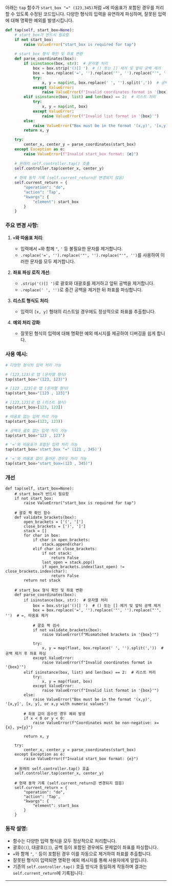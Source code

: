 아래는 `tap` 함수가 `start_box "=" (123,345)`처럼 `=`에 따옴표가 포함된 경우를 처리할 수 있도록 수정된 코드입니다. 다양한 형식의 입력을 유연하게 파싱하며, 잘못된 입력에 대해 명확한 예외를 발생시킵니다.

```python
def tap(self, start_box=None):
    # start_box가 반드시 필요함
    if not start_box:
        raise ValueError("start_box is required for tap")
    
    # start_box 형식 확인 및 좌표 변환
    def parse_coordinates(box):
        if isinstance(box, str):  # 문자열 처리
            box = box.strip('()[] ')  # () 또는 [] 제거 및 앞뒤 공백 제거
            box = box.replace('=', '').replace('"', '').replace("'", '')  # =, 따옴표 제거
            try:
                x, y = map(int, box.replace(' ', '').split(','))  # 공백 제거 후 좌표 파싱
            except ValueError:
                raise ValueError(f"Invalid coordinates format in '{box}'")
        elif isinstance(box, list) and len(box) == 2:  # 리스트 처리
            try:
                x, y = map(int, box)
            except ValueError:
                raise ValueError(f"Invalid list format in '{box}'")
        else:
            raise ValueError("Box must be in the format '(x,y)', '[x,y]', [x, y], or x,y with integer values")
        return x, y

    try:
        center_x, center_y = parse_coordinates(start_box)
    except Exception as e:
        raise ValueError(f"Invalid start_box format: {e}")
    
    # 원래의 self.controller.tap() 호출
    self.controller.tap(center_x, center_y)
    
    # 현재 동작 기록 (self.current_return은 변경되지 않음)
    self.current_return = {
        "operation": "do",
        "action": 'Tap',
        "kwargs": {
            "element": start_box
        }
    }
```

### 주요 변경 사항:
1. **`=`와 따옴표 처리**:
   - 입력에서 `=`와 함께 `"`, `'` 등 불필요한 문자를 제거합니다.
   - `.replace('=', '').replace('"', '').replace("'", '')`를 사용하여 이러한 문자를 모두 제거합니다.

2. **좌표 파싱 로직 개선**:
   - `.strip('()[] ')`로 괄호와 대괄호를 제거하고 앞뒤 공백을 제거합니다.
   - `.replace(' ', '')`로 중간 공백을 제거한 뒤 좌표를 파싱합니다.

3. **리스트 형식도 처리**:
   - 입력이 `[x, y]` 형태의 리스트일 경우에도 정상적으로 좌표를 추출합니다.

4. **예외 처리 강화**:
   - 잘못된 형식의 입력에 대해 명확한 예외 메시지를 제공하여 디버깅을 쉽게 합니다.

### 사용 예시:

```python
# 다양한 형식의 입력 처리 가능

# (123,123)로 탭 (문자열 형식)
tap(start_box="(123, 123)")

# [123 ,123]로 탭 (문자열 형식)
tap(start_box="[123 , 123]")

# [123,123]로 탭 (리스트 형식)
tap(start_box=[123, 123])

# 따옴표 없는 입력 처리 가능
tap(start_box=(123, 123))

# 공백과 괄호 없는 입력 처리 가능
tap(start_box="123 , 123")

# '='와 따옴표가 포함된 입력 처리 가능
tap(start_box='start_box "=" (123 , 345)')

# '='와 따옴표 없이 들어온 경우도 처리 가능
tap(start_box="start_box=(123 , 345)")
```

### 개선
```
def tap(self, start_box=None):
    # start_box가 반드시 필요함
    if not start_box:
        raise ValueError("start_box is required for tap")
    
    # 괄호 짝 확인 함수
    def validate_brackets(box):
        open_brackets = ['(', '[']
        close_brackets = [')', ']']
        stack = []
        for char in box:
            if char in open_brackets:
                stack.append(char)
            elif char in close_brackets:
                if not stack:
                    return False
                last_open = stack.pop()
                if open_brackets.index(last_open) != close_brackets.index(char):
                    return False
        return not stack

    # start_box 형식 확인 및 좌표 변환
    def parse_coordinates(box):
        if isinstance(box, str):  # 문자열 처리
            box = box.strip('()[] ')  # () 또는 [] 제거 및 앞뒤 공백 제거
            box = box.replace('=', '').replace('"', '').replace("'", '')  # =, 따옴표 제거
            
            # 괄호 짝 검사
            if not validate_brackets(box):
                raise ValueError(f"Mismatched brackets in '{box}'")
            
            try:
                x, y = map(float, box.replace(' ', '').split(','))  # 공백 제거 후 좌표 파싱
            except ValueError:
                raise ValueError(f"Invalid coordinates format in '{box}'")
        elif isinstance(box, list) and len(box) == 2:  # 리스트 처리
            try:
                x, y = map(float, box)
            except ValueError:
                raise ValueError(f"Invalid list format in '{box}'")
        else:
            raise ValueError("Box must be in the format '(x,y)', '[x,y]', [x, y], or x,y with numeric values")
        
        # 좌표 값이 음수인 경우 예외 발생
        if x < 0 or y < 0:
            raise ValueError(f"Coordinates must be non-negative: x={x}, y={y}")
        
        return x, y

    try:
        center_x, center_y = parse_coordinates(start_box)
    except Exception as e:
        raise ValueError(f"Invalid start_box format: {e}")
    
    # 원래의 self.controller.tap() 호출
    self.controller.tap(center_x, center_y)
    
    # 현재 동작 기록 (self.current_return은 변경되지 않음)
    self.current_return = {
        "operation": "do",
        "action": 'Tap',
        "kwargs": {
            "element": start_box
        }
    }
```
### 동작 설명:
- 함수는 다양한 입력 형식을 모두 정상적으로 처리합니다.
- 괄호(`()`), 대괄호(`[]`), 공백 등이 포함된 경우에도 문제없이 좌표를 파싱합니다.
- `=`와 함께 `"`, `'` 등이 포함된 경우 이를 자동으로 제거하여 좌표를 추출합니다.
- 잘못된 형식이 입력되면 명확한 예외 메시지를 통해 사용자에게 알립니다.
- 기존의 `self.controller.tap()` 호출 방식과 동일하게 작동하며 결과는 `self.current_return`에 기록됩니다.

---

